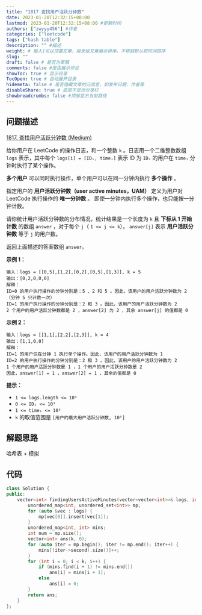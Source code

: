 ```yaml
---
title: "1817.查找用户活跃分钟数"
date: 2023-01-20T12:32:15+08:00
lastmod: 2023-01-20T12:32:15+08:00 #更新时间
authors: ["zwyyy456"] #作者
categories: ["leetcode"]
tags: ["hash table"]
description: "" #描述
weight: # 输入1可以顶置文章，用来给文章展示排序，不填就默认按时间排序
slug: ""
draft: false # 是否为草稿
comments: false #是否展示评论
showToc: true # 显示目录
TocOpen: true # 自动展开目录
hidemeta: false # 是否隐藏文章的元信息，如发布日期、作者等
disableShare: true # 底部不显示分享栏
showbreadcrumbs: false #顶部显示当前路径
---
```

## 问题描述
[1817. 查找用户活跃分钟数 (Medium)](https://leetcode.cn/problems/finding-the-users-active-minutes/)

给你用户在 LeetCode 的操作日志，和一个整数 `k` 。日志用一个二维整数数组 `logs` 表示，其中每个
`logs[i] = [IDᵢ, timeᵢ]` 表示 ID 为 `IDᵢ` 的用户在 `timeᵢ`
分钟时执行了某个操作。

**多个用户** 可以同时执行操作，单个用户可以在同一分钟内执行 **多个操作** 。

指定用户的 **用户活跃分钟数（user active minutes，UAM）** 定义为用户对 LeetCode
执行操作的 **唯一分钟数** 。 即使一分钟内执行多个操作，也只能按一分钟计数。

请你统计用户活跃分钟数的分布情况，统计结果是一个长度为 `k` 且 **下标从 1 开始计数** 的数组
`answer` ，对于每个 `j`（ `1 <= j <= k`）， `answer[j]` 表示
**用户活跃分钟数** 等于 `j` 的用户数。

返回上面描述的答案数组 `answer`。

**示例 1：**

```
输入：logs = [[0,5],[1,2],[0,2],[0,5],[1,3]], k = 5
输出：[0,2,0,0,0]
解释：
ID=0 的用户执行操作的分钟分别是：5 、2 和 5 。因此，该用户的用户活跃分钟数为 2（分钟 5 只计数一次）
ID=1 的用户执行操作的分钟分别是：2 和 3 。因此，该用户的用户活跃分钟数为 2
2 个用户的用户活跃分钟数都是 2 ，answer[2] 为 2 ，其余 answer[j] 的值都是 0

```

**示例 2：**

```
输入：logs = [[1,1],[2,2],[2,3]], k = 4
输出：[1,1,0,0]
解释：
ID=1 的用户仅在分钟 1 执行单个操作。因此，该用户的用户活跃分钟数为 1
ID=2 的用户执行操作的分钟分别是：2 和 3 。因此，该用户的用户活跃分钟数为 2
1 个用户的用户活跃分钟数是 1 ，1 个用户的用户活跃分钟数是 2
因此，answer[1] = 1 ，answer[2] = 1 ，其余的值都是 0

```

**提示：**

- `1 <= logs.length <= 10⁴`
- `0 <= IDᵢ <= 10⁹`
- `1 <= timeᵢ <= 10⁵`
- `k` 的取值范围是 `[用户的最大用户活跃分钟数, 10⁵]`

## 解题思路
哈希表 + 模拟

## 代码
```cpp
class Solution {
public:
    vector<int> findingUsersActiveMinutes(vector<vector<int>>& logs, int k) {
        unordered_map<int, unordered_set<int>> mp;
        for (auto &vec : logs) {
            mp[vec[0]].insert(vec[1]);
        }
        unordered_map<int, int> mins;
        int num = mp.size();
        vector<int> ans(k, 0);
        for (auto iter = mp.begin(); iter != mp.end(); iter++) {
            mins[(iter->second).size()]++;
        }
        for (int i = 0; i < k; i++) {
            if (mins.find(i + 1) != mins.end())
                ans[i] = mins[i + 1];
            else
                ans[i] = 0;
        }
        return ans;
    }
};
```